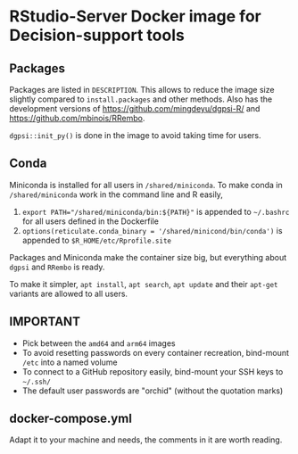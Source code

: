 # RStudio-Server Docker image for Decision-support tools

## Packages
Packages are listed in `DESCRIPTION`. This allows to reduce the image size slightly compared to `install.packages` and other methods.
Also has the development versions of https://github.com/mingdeyu/dgpsi-R/ and https://github.com/mbinois/RRembo.

`dgpsi::init_py()` is done in the image to avoid taking time for users.

## Conda
Miniconda is installed for all users in `/shared/miniconda`.
To make conda in `/shared/miniconda` work in the command line and R easily,
1. `export PATH="/shared/miniconda/bin:${PATH}"` is appended to `~/.bashrc` for all users defined in the Dockerfile
2. `options(reticulate.conda_binary = '/shared/minicond/bin/conda')` is appended to `$R_HOME/etc/Rprofile.site`

Packages and Miniconda make the container size big, but everything about `dgpsi` and `RRembo` is ready.

To make it simpler, `apt install`, `apt search`, `apt update` and their `apt-get` variants are allowed to all users.

## IMPORTANT
- Pick between the `amd64` and `arm64` images
- To avoid resetting passwords on every container recreation, bind-mount `/etc` into a named volume
- To connect to a GitHub repository easily, bind-mount your SSH keys to `~/.ssh/`
- The default user passwords are "orchid" (without the quotation marks)

## docker-compose.yml
Adapt it to your machine and needs, the comments in it are worth reading.
